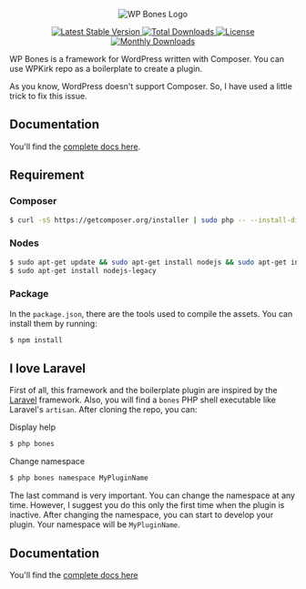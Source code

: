 <p align="center">
  <img src="https://github.com/wpbones/WPBones/assets/432181/13e0e825-9b0d-44c2-a77d-1baad88a1070" alt="WP Bones Logo" />
</p>

<p align="center">

  <a href="https://packagist.org/packages/wpbones/wpbones">
   <img src="https://poser.pugx.org/wpbones/wpbones/v/stable" alt="Latest Stable Version" />
  </a>
  
  <a href="https://packagist.org/packages/wpbones/wpbones">
   <img src="https://poser.pugx.org/wpbones/wpbones/downloads" alt="Total Downloads" />
  </a>

  <a href="https://packagist.org/packages/wpbones/wpbones">
   <img src="https://poser.pugx.org/wpbones/wpbones/license" alt="License" />
  </a>
  
  <a href="https://packagist.org/packages/wpbones/wpbones">
   <img src="https://poser.pugx.org/wpbones/wpbones/d/monthly" alt="Monthly Downloads" />
  </a>

</p>

WP Bones is a framework for WordPress written with Composer. You can use WPKirk repo as a boilerplate to create a plugin.

As you know, WordPress doesn't support Composer. So, I have used a little trick to fix this issue.

## Documentation

You'll find the [complete docs here](https://wpbones.vercel.app/).

## Requirement

### Composer

```sh
$ curl -sS https://getcomposer.org/installer | sudo php -- --install-dir=/usr/local/bin --filename=composer
```

### Nodes

```sh
$ sudo apt-get update && sudo apt-get install nodejs && sudo apt-get install npm
$ sudo apt-get install nodejs-legacy
```

### Package

In the `package.json`, there are the tools used to compile the assets. You can install them by running:

```sh
$ npm install
```

## I love Laravel

First of all, this framework and the boilerplate plugin are inspired by the [Laravel](http://laravel.com/) framework. Also, you will find a `bones` PHP shell executable like Laravel's `artisan`.
After cloning the repo, you can:

Display help

```sh
$ php bones
```

Change namespace

```sh
$ php bones namespace MyPluginName
```

The last command is very important. You can change the namespace at any time. However, I suggest you do this only the first time when the plugin is inactive.
After changing the namespace, you can start to develop your plugin. Your namespace will be `MyPluginName`.

## Documentation

You'll find the [complete docs here](https://wpbones.vercel.app/docs)
